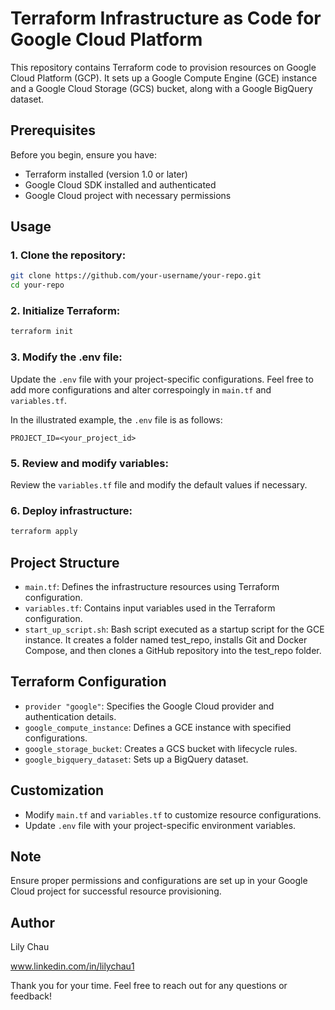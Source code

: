 # Terraform Infrastructure as Code for Google Cloud Platform

This repository contains Terraform code to provision resources on Google Cloud Platform (GCP). It sets up a Google Compute Engine (GCE) instance and a Google Cloud Storage (GCS) bucket, along with a Google BigQuery dataset.

## Prerequisites

Before you begin, ensure you have:

- Terraform installed (version 1.0 or later)
- Google Cloud SDK installed and authenticated
- Google Cloud project with necessary permissions

## Usage

### 1. Clone the repository:

   ```bash
   git clone https://github.com/your-username/your-repo.git
   cd your-repo
   ```
### 2. Initialize Terraform:
  ```bash
  terraform init
  ```
### 3. Modify the .env file:
Update the `.env` file with your project-specific configurations. Feel free to add more configurations and alter correspoingly in `main.tf` and `variables.tf`. 

In the illustrated example, the `.env` file is as follows: 
```
PROJECT_ID=<your_project_id>
```

### 5. Review and modify variables:
Review the `variables.tf` file and modify the default values if necessary.

### 6. Deploy infrastructure:
   ```bash
   terraform apply
   ```

## Project Structure

- `main.tf`: Defines the infrastructure resources using Terraform configuration.
- `variables.tf`: Contains input variables used in the Terraform configuration.
- `start_up_script.sh`: Bash script executed as a startup script for the GCE instance. It creates a folder named test_repo, installs Git and Docker Compose, and then clones a GitHub repository into the test_repo folder.

## Terraform Configuration

- `provider "google"`: Specifies the Google Cloud provider and authentication details.
- `google_compute_instance`: Defines a GCE instance with specified configurations.
- `google_storage_bucket`: Creates a GCS bucket with lifecycle rules.
- `google_bigquery_dataset`: Sets up a BigQuery dataset.

## Customization

- Modify `main.tf` and `variables.tf` to customize resource configurations.
- Update `.env` file with your project-specific environment variables.

## Note

Ensure proper permissions and configurations are set up in your Google Cloud project for successful resource provisioning.

## Author
Lily Chau

www.linkedin.com/in/lilychau1

Thank you for your time. Feel free to reach out for any questions or feedback!

   
